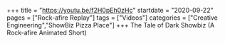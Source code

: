 +++
title = "https://youtu.be/f2H0pEh0zHc"
startdate = "2020-09-22"
pages = ["Rock-afire Replay"]
tags = ["Videos"]
categories = ["Creative Engineering","ShowBiz Pizza Place"]
+++
The Tale of Dark Showbiz (A Rock-afire Animated Short)
